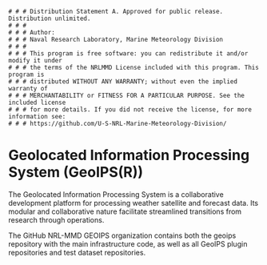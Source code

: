     # # # Distribution Statement A. Approved for public release. Distribution unlimited.
    # # #
    # # # Author:
    # # # Naval Research Laboratory, Marine Meteorology Division
    # # #
    # # # This program is free software: you can redistribute it and/or modify it under
    # # # the terms of the NRLMMD License included with this program. This program is
    # # # distributed WITHOUT ANY WARRANTY; without even the implied warranty of
    # # # MERCHANTABILITY or FITNESS FOR A PARTICULAR PURPOSE. See the included license
    # # # for more details. If you did not receive the license, for more information see:
    # # # https://github.com/U-S-NRL-Marine-Meteorology-Division/

# Geolocated Information Processing System (GeoIPS(R))

The Geolocated Information Processing System is a collaborative development platform
for processing weather satellite and forecast data.
Its modular and collaborative nature facilitate streamlined transitions
from research through operations.

The GitHub NRL-MMD GEOIPS organization contains both the geoips repository with the
main infrastructure code, as well as all GeoIPS plugin repositories and test dataset repositories.
